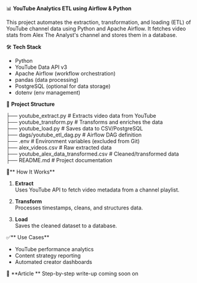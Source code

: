 📊 **YouTube Analytics ETL using Airflow & Python**

This project automates the extraction, transformation, and loading (ETL) of YouTube channel data using Python and Apache Airflow. It fetches video stats from Alex The Analyst's channel and stores them in a database.

🛠️ **Tech Stack**

- Python  
- YouTube Data API v3  
- Apache Airflow (workflow orchestration)  
- pandas (data processing)  
- PostgreSQL (optional for data storage)  
- dotenv (env management)

📁 **Project Structure**

├── youtube_extract.py              # Extracts video data from YouTube  
├── youtube_transform.py            # Transforms and enriches the data  
├── youtube_load.py                 # Saves data to CSV/PostgreSQL  
├── dags/youtube_etl_dag.py         # Airflow DAG definition  
├── .env                            # Environment variables (excluded from Git)  
├── alex_videos.csv                 # Raw extracted data  
├── youtube_alex_data_transformed.csv  # Cleaned/transformed data  
├── README.md                       # Project documentation  

🔁** How It Works**

1. **Extract**  
   Uses YouTube API to fetch video metadata from a channel playlist.

2. **Transform**  
   Processes timestamps, cleans, and structures data.

3. **Load**  
   Saves the cleaned dataset to a database.

✅** Use Cases**

- YouTube performance analytics  
- Content strategy reporting  
- Automated creator dashboards

📖 **Article ** 
Step-by-step write-up coming soon on

